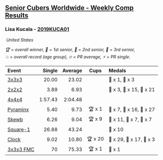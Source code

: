 <style>table {white-space: nowrap;}</style>
<link rel="stylesheet" type="text/css" href="/scw-comp/css/flags.css" />

## [Senior Cubers Worldwide - Weekly Comp Results](/scw-comp/results/)
### Lisa Kucala - [2019KUCA01](https://www.worldcubeassociation.org/persons/2019KUCA01)

<i class="flag flag-US" />&nbsp;United States

<span style="white-space: nowrap;">🏆 = overall winner</span>, <span style="white-space: nowrap;">🥇 = 1st senior</span>, <span style="white-space: nowrap;">🥈 = 2nd senior</span>, <span style="white-space: nowrap;">🥉 = 3rd senior</span>, <span style="white-space: nowrap;">💥 = overall record (age group)</span>, <span style="white-space: nowrap;">🔥 = PR average</span>, <span style="white-space: nowrap;">⚡ = PR single</span>.

| Event | Single | Average | Cups | Medals | Achievements|
| :-- | --: | --: | :--: | :-- | :-- |
| [3x3x3](333.md) | 20.00 | 23.02 |  | 🥈 x 1, 🥉 x 3 | 🔥 x 7, ⚡ x 9 |
| [2x2x2](222.md) | 3.89 | 6.93 |  | 🥇 x 3, 🥈 x 15, 🥉 x 21 | 💥 x 1, 🔥 x 6, ⚡ x 6 |
| [4x4x4](444.md) | 1:57.43 | 2:04.48 |  |  | 🔥 x 4, ⚡ x 6 |
| [Pyraminx](pyram.md) | 5.40 | 9.73 | 🏆 x 1 | 🥇 x 7, 🥈 x 16, 🥉 x 27 | 🔥 x 7, ⚡ x 8 |
| [Skewb](skewb.md) | 6.26 | 9.04 | 🏆 x 9 | 🥇 x 11, 🥈 x 7, 🥉 x 7 | 💥 x 11, 🔥 x 11, ⚡ x 7 |
| [Square-1](sq1.md) | 26.88 | 43.24 |  | 🥉 x 10 | 🔥 x 3, ⚡ x 3 |
| [Clock](clock.md) | 9.02 | 10.80 | 🏆 x 20 | 🥇 x 29, 🥈 x 17, 🥉 x 3 | 💥 x 29, 🔥 x 18, ⚡ x 23 |
| [3x3x3 FMC](333fm.md) | 70 | 75.33 | 🏆 x 1 | 🥇 x 1 | 🔥 x 1, ⚡ x 1 |

<!-- Global site tag (gtag.js) - Google Analytics -->
<script async src="https://www.googletagmanager.com/gtag/js?id=UA-86348435-3"></script>
<script>window.dataLayer = window.dataLayer || []; function gtag() {dataLayer.push(arguments);} gtag('js', new Date()); gtag('config', 'UA-86348435-3');</script>
